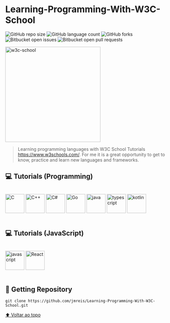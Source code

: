 # Learning-Programming-With-W3C-School


<!---Esses são exemplos. Veja https://shields.io para outras pessoas ou para personalizar este conjunto de escudos. Você pode querer incluir dependências, status do projeto e informações de licença aqui--->

![GitHub repo size](https://img.shields.io/github/repo-size/jmreis/Learning-Programming-With-W3C-School?style=for-the-badge)
![GitHub language count](https://img.shields.io/github/languages/count/jmreis/Learning-Programming-With-W3C-School?style=for-the-badge)
![GitHub forks](https://img.shields.io/github/forks/jmreis/Learning-Programming-With-W3C-School?style=for-the-badge)
![Bitbucket open issues](https://img.shields.io/bitbucket/issues/jmreis/Learning-Programming-With-W3C-School?style=for-the-badge)
![Bitbucket open pull requests](https://img.shields.io/bitbucket/pr-raw/jmreis/Learning-Programming-With-W3C-School?style=for-the-badge)


<img height="300" src="https://videos.w3schools.com/files/images/w3schools_logo_500_04AA6D.png" alt="w3c-school">


> Learning programming languages with W3C School Tutorials https://www.w3schools.com/. For me it is a great opportunity to get to know, practice and learn new languages and frameworks.


## 💻 Tutorials (Programming)

 <div style="display: inline_block"><br>
  <img height="60" src="https://cdn.jsdelivr.net/gh/devicons/devicon/icons/c/c-original.svg" alt="C"/>
  <img height="60" src="https://cdn.jsdelivr.net/gh/devicons/devicon/icons/cplusplus/cplusplus-original.svg" alt="C++"/>
  <img height="60" src="https://cdn.jsdelivr.net/gh/devicons/devicon/icons/csharp/csharp-original.svg" alt="C#"/>
  <img height="60" src="https://cdn.jsdelivr.net/gh/devicons/devicon/icons/go/go-original-wordmark.svg" alt="Go"/>
  <img height="60" src="https://cdn.jsdelivr.net/gh/devicons/devicon/icons/java/java-original-wordmark.svg" alt="java"/>
  <img height="60" src="https://cdn.jsdelivr.net/gh/devicons/devicon/icons/typescript/typescript-original.svg" alt="typescript"/>
  <img height="60" src="https://cdn.jsdelivr.net/gh/devicons/devicon/icons/kotlin/kotlin-original.svg" alt="kotlin"/>
<div>
<br>

## 💻 Tutorials (JavaScript) 

<div style="display: inline_block"><br>
  <img height="60" src="https://cdn.jsdelivr.net/gh/devicons/devicon/icons/javascript/javascript-original.svg" alt="javascript"/>
  <img height="60" src="https://cdn.jsdelivr.net/gh/devicons/devicon/icons/react/react-original-wordmark.svg" alt="React"/>
<div>
<br>


## 🚀 Getting Repository


```
git clone https://github.com/jmreis/Learning-Programming-With-W3C-School.git

```

 
[⬆ Voltar ao topo](#Learning-Programming-With-W3C-School)<br>


